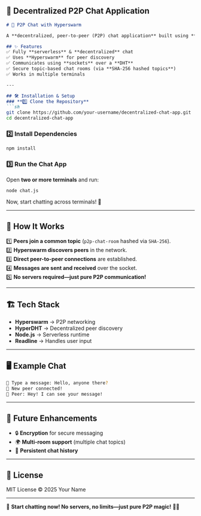 🚀 Decentralized P2P Chat Application
---

```md
# 🔗 P2P Chat with Hyperswarm

A **decentralized, peer-to-peer (P2P) chat application** built using **Hyperswarm**. No central server—just direct connections between peers! 🚀

## ✨ Features
✅ Fully **serverless** & **decentralized** chat  
✅ Uses **Hyperswarm** for peer discovery  
✅ Communicates using **sockets** over a **DHT**  
✅ Secure topic-based chat rooms (via **SHA-256 hashed topics**)  
✅ Works in multiple terminals  

---

## 🛠 Installation & Setup
### **1️⃣ Clone the Repository**
```sh
git clone https://github.com/your-username/decentralized-chat-app.git
cd decentralized-chat-app
```

### **2️⃣ Install Dependencies**
```sh
npm install
```

### **3️⃣ Run the Chat App**
Open **two or more terminals** and run:
```sh
node chat.js
```

Now, start chatting across terminals! 🎉

---

## 📝 How It Works
1️⃣ **Peers join a common topic** (`p2p-chat-room` hashed via `SHA-256`).  
2️⃣ **Hyperswarm discovers peers** in the network.  
3️⃣ **Direct peer-to-peer connections** are established.  
4️⃣ **Messages are sent and received** over the socket.  
5️⃣ **No servers required—just pure P2P communication!**  

---

## 🏗 Tech Stack
- **Hyperswarm** → P2P networking  
- **HyperDHT** → Decentralized peer discovery  
- **Node.js** → Serverless runtime  
- **Readline** → Handles user input  

---

## 🖥 Example Chat
```sh
💬 Type a message: Hello, anyone there?
📩 New peer connected!
📩 Peer: Hey! I can see your message!
```

---

## 🎯 Future Enhancements
- 🔒 **Encryption** for secure messaging  
- 🌍 **Multi-room support** (multiple chat topics)  
- 💾 **Persistent chat history**  

---

## 📜 License
MIT License © 2025 Your Name

---

🚀 **Start chatting now! No servers, no limits—just pure P2P magic!** 🔗✨  
